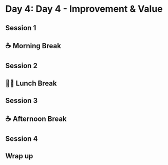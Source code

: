 # Day 4: Day 4 - Improvement & Value

## Session 1

## ☕ Morning Break

## Session 2


## 🥪🥤 Lunch Break

## Session 3


## ☕ Afternoon Break

## Session 4


## Wrap up


